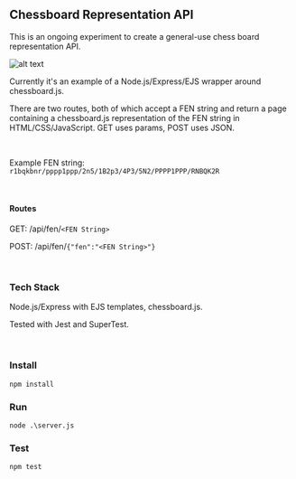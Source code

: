## Chessboard Representation API

This is an ongoing experiment to create a general-use chess board representation API.

![alt text](https://github.com/healeycodes/show-chessboard-with-express/blob/master/public/img/example-board.png "Chessboard")


Currently it's an example of a Node.js/Express/EJS wrapper around chessboard.js.

There are two routes, both of which accept a FEN string and return a page containing a chessboard.js representation of the FEN string in HTML/CSS/JavaScript. GET uses params, POST uses JSON.

&nbsp;

Example FEN string: `r1bqkbnr/pppp1ppp/2n5/1B2p3/4P3/5N2/PPPP1PPP/RNBQK2R`

&nbsp;

#### Routes

GET: /api/fen/`<FEN String>`

POST: /api/fen/`{"fen":"<FEN String>"}`

&nbsp;

### Tech Stack
Node.js/Express with EJS templates, chessboard.js.

Tested with Jest and SuperTest.

&nbsp;

### Install

```npm install```

### Run

```node .\server.js```

### Test

```npm test```
